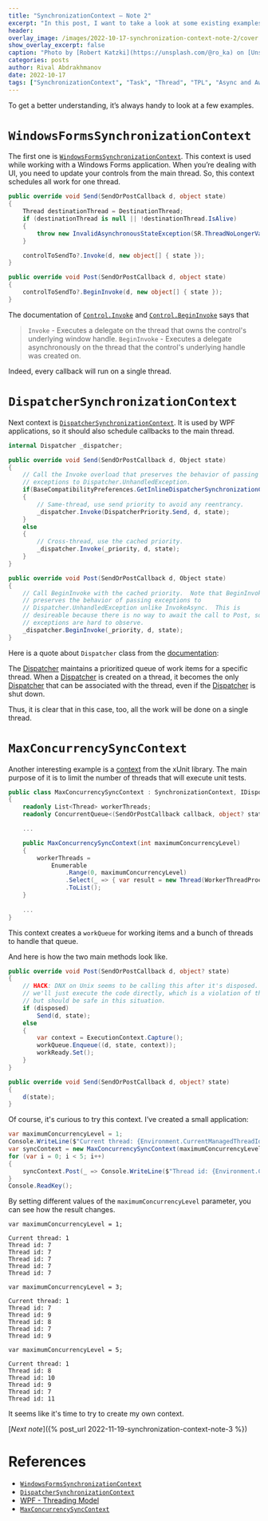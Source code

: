 ```yaml
---
title: "SynchronizationContext — Note 2"
excerpt: "In this post, I want to take a look at some existing examples of SynchronizationContext."
header:
overlay_image: /images/2022-10-17-synchronization-context-note-2/cover.jpg
show_overlay_excerpt: false
caption: "Photo by [Robert Katzki](https://unsplash.com/@ro_ka) on [Unsplash](https://unsplash.com)"
categories: posts
author: Rival Abdrakhmanov
date: 2022-10-17
tags: ["SynchronizationContext", "Task", "Thread", "TPL", "Async and Await"]
---
```

To get a better understanding, it’s always handy to look at a few examples.

# `WindowsFormsSynchronizationContext`

The first one
is [`WindowsFormsSynchronizationContext`](https://github.com/dotnet/winforms/blob/main/src/System.Windows.Forms/src/System/Windows/Forms/WindowsFormsSynchronizationContext.cs).
This context is used while working with a Windows Forms application. When you’re dealing with UI, you need to update
your controls from the main thread. So, this context schedules all work for one thread.

```csharp
public override void Send(SendOrPostCallback d, object state)
{
    Thread destinationThread = DestinationThread;
    if (destinationThread is null || !destinationThread.IsAlive)
    {
        throw new InvalidAsynchronousStateException(SR.ThreadNoLongerValid);
    }

    controlToSendTo?.Invoke(d, new object[] { state });
}

public override void Post(SendOrPostCallback d, object state)
{
    controlToSendTo?.BeginInvoke(d, new object[] { state });
}
```

The documentation
of [`Control.Invoke`](https://learn.microsoft.com/en-us/dotnet/api/system.windows.forms.control.invoke?view=windowsdesktop-6.0)
and [`Control.BeginInvoke`](https://learn.microsoft.com/en-us/dotnet/api/system.windows.forms.control.begininvoke?view=windowsdesktop-6.0)
says that

> `Invoke` - Executes a delegate on the thread that owns the control's underlying window handle.
`BeginInvoke` - Executes a delegate asynchronously on the thread that the control's underlying handle was created on.

Indeed, every callback will run on a single thread.

# `DispatcherSynchronizationContext`

Next context
is [`DispatcherSynchronizationContext`](https://github.com/dotnet/wpf/blob/main/src/Microsoft.DotNet.Wpf/src/WindowsBase/System/Windows/Threading/DispatcherSynchronizationContext.cs).
It is used by WPF applications, so it should also schedule callbacks to the main thread.

```csharp
internal Dispatcher _dispatcher;

public override void Send(SendOrPostCallback d, Object state)
{
    // Call the Invoke overload that preserves the behavior of passing
    // exceptions to Dispatcher.UnhandledException.  
    if(BaseCompatibilityPreferences.GetInlineDispatcherSynchronizationContextSend() && _dispatcher.CheckAccess())
    {
        // Same-thread, use send priority to avoid any reentrancy.
        _dispatcher.Invoke(DispatcherPriority.Send, d, state);
    }
    else
    {
        // Cross-thread, use the cached priority.
        _dispatcher.Invoke(_priority, d, state);
    }
}

public override void Post(SendOrPostCallback d, Object state)
{
    // Call BeginInvoke with the cached priority.  Note that BeginInvoke
    // preserves the behavior of passing exceptions to
    // Dispatcher.UnhandledException unlike InvokeAsync.  This is
    // desireable because there is no way to await the call to Post, so
    // exceptions are hard to observe.
    _dispatcher.BeginInvoke(_priority, d, state);
}
```

Here is a quote about `Dispatcher` class from
the [documentation](https://learn.microsoft.com/en-us/dotnet/api/system.windows.threading.dispatcher?view=windowsdesktop-6.0):

>
The [Dispatcher](https://learn.microsoft.com/en-us/dotnet/api/system.windows.threading.dispatcher?view=windowsdesktop-6.0)
maintains a prioritized queue of work items for a specific thread.
When
a [Dispatcher](https://learn.microsoft.com/en-us/dotnet/api/system.windows.threading.dispatcher?view=windowsdesktop-6.0)
is created on a thread, it becomes the
only [Dispatcher](https://learn.microsoft.com/en-us/dotnet/api/system.windows.threading.dispatcher?view=windowsdesktop-6.0)
that can be associated with the thread, even if
the [Dispatcher](https://learn.microsoft.com/en-us/dotnet/api/system.windows.threading.dispatcher?view=windowsdesktop-6.0)
is shut down.

Thus, it is clear that in this case, too, all the work will be done on a single thread.

# `MaxConcurrencySyncContext`

Another interesting example is
a [context](https://github.com/xunit/xunit/blob/main/src/xunit.v3.core/Sdk/MaxConcurrencySyncContext.cs) from the xUnit
library. The main purpose of it is to limit the number of threads that will execute unit tests.

```csharp
public class MaxConcurrencySyncContext : SynchronizationContext, IDisposable
{
    readonly List<Thread> workerThreads;
    readonly ConcurrentQueue<(SendOrPostCallback callback, object? state, ExecutionContext? context)> workQueue = new();

    ...

    public MaxConcurrencySyncContext(int maximumConcurrencyLevel)
    {
        workerThreads =
            Enumerable
                .Range(0, maximumConcurrencyLevel)
                .Select(_ => { var result = new Thread(WorkerThreadProc); result.Start(); return result; })
                .ToList();
    }
    
    ...
}
```

This context creates a `workQueue` for working items and a bunch of threads to handle that queue.

And here is how the two main methods look like.

```csharp
public override void Post(SendOrPostCallback d, object? state)
{
    // HACK: DNX on Unix seems to be calling this after it's disposed. In that case,
    // we'll just execute the code directly, which is a violation of the contract
    // but should be safe in this situation.
    if (disposed)
        Send(d, state);
    else
    {
        var context = ExecutionContext.Capture();
        workQueue.Enqueue((d, state, context));
        workReady.Set();
    }
}

public override void Send(SendOrPostCallback d, object? state)
{
    d(state);
}
```

Of course, it's curious to try this context. I’ve created a small application:

```csharp
var maximumConcurrencyLevel = 1;
Console.WriteLine($"Current thread: {Environment.CurrentManagedThreadId}");
var syncContext = new MaxConcurrencySyncContext(maximumConcurrencyLevel);
for (var i = 0; i < 5; i++)
{
    syncContext.Post(_ => Console.WriteLine($"Thread id: {Environment.CurrentManagedThreadId}"), null);
}
Console.ReadKey();
```

By setting different values of the `maximumConcurrencyLevel` parameter, you can see how the result changes.

`var maximumConcurrencyLevel = 1;`

```
Current thread: 1
Thread id: 7
Thread id: 7
Thread id: 7
Thread id: 7
Thread id: 7
```

`var maximumConcurrencyLevel = 3;`

```
Current thread: 1
Thread id: 7
Thread id: 9
Thread id: 8
Thread id: 7
Thread id: 9
```

`var maximumConcurrencyLevel = 5;`

```
Current thread: 1
Thread id: 8
Thread id: 10
Thread id: 9
Thread id: 7
Thread id: 11
```

It seems like it's time to try to create my own context.

[*Next note*]({% post_url 2022-11-19-synchronization-context-note-3 %})

# References

- [`WindowsFormsSynchronizationContext`](https://github.com/dotnet/winforms/blob/main/src/System.Windows.Forms/src/System/Windows/Forms/WindowsFormsSynchronizationContext.cs)
- [`DispatcherSynchronizationContext`](https://github.com/dotnet/wpf/blob/main/src/Microsoft.DotNet.Wpf/src/WindowsBase/System/Windows/Threading/DispatcherSynchronizationContext.cs)
- [WPF - Threading Model](https://learn.microsoft.com/en-us/dotnet/desktop/wpf/advanced/threading-model)
- [`MaxConcurrencySyncContext`](https://github.com/xunit/xunit/blob/main/src/xunit.v3.core/Sdk/MaxConcurrencySyncContext.cs)